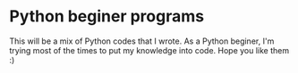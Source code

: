 # Python beginer programs
 This will be a mix of Python codes that I wrote.
 As a Python beginer, I'm trying most of the times to put my knowledge into code.
 Hope you like them :)
